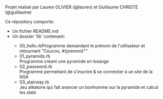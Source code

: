 Projet réalisé par Lauren OLIVIER (@lauren) et Guillaume CHRISTE (@guillaume)

Ce répository comporte:
	<ul>
		<li>Un fichier README.md</li>
		<li>Un dossier 'lib' contenant: </li>
			<ul>
				<li>00_hello.rbProgramme demandant le prénom de l'utilisateur et retournant "Coucou, #{prenom}""
				</li>
				<li>01_pyramids.rb <br/>
					Programme créant une pyramide en losange
				</li>
     			<li>02_password.rb <br/>
					Programme permettant de s'inscrire & se connecter à un site de la NSA
				</li>
     			<li>03_stairway.rb <br/>
					Jeu aléatoire qui fait avancer un bonhomme sur la pyramide et calcul les stats
				</li>
			</ul>
	</ul> 